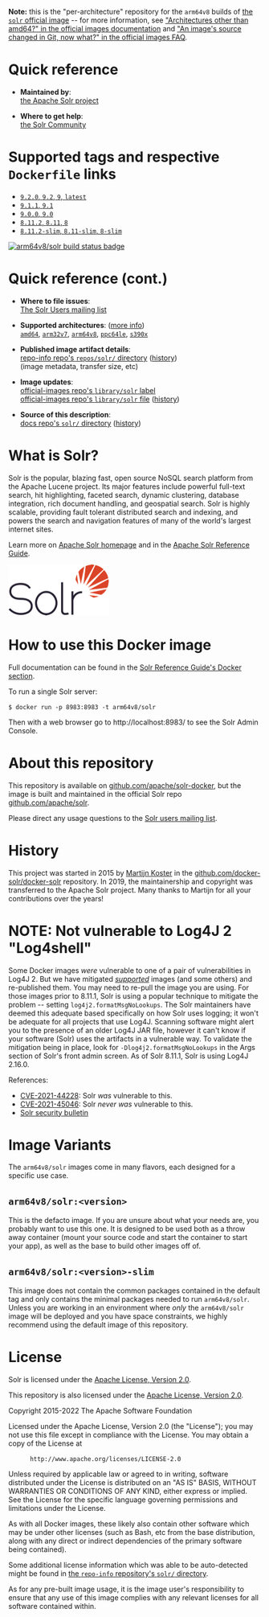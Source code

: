 <!--

********************************************************************************

WARNING:

    DO NOT EDIT "solr/README.md"

    IT IS AUTO-GENERATED

    (from the other files in "solr/" combined with a set of templates)

********************************************************************************

-->

**Note:** this is the "per-architecture" repository for the `arm64v8` builds of [the `solr` official image](https://hub.docker.com/_/solr) -- for more information, see ["Architectures other than amd64?" in the official images documentation](https://github.com/docker-library/official-images#architectures-other-than-amd64) and ["An image's source changed in Git, now what?" in the official images FAQ](https://github.com/docker-library/faq#an-images-source-changed-in-git-now-what).

# Quick reference

-	**Maintained by**:  
	[the Apache Solr project](https://github.com/apache/solr)

-	**Where to get help**:  
	[the Solr Community](https://solr.apache.org/community.html)

# Supported tags and respective `Dockerfile` links

-	[`9.2.0`, `9.2`, `9`, `latest`](https://github.com/apache/solr-docker/blob/ff10128abe5d59ac7534594c206fab930e763506/9.2/Dockerfile)
-	[`9.1.1`, `9.1`](https://github.com/apache/solr-docker/blob/ff10128abe5d59ac7534594c206fab930e763506/9.1/Dockerfile)
-	[`9.0.0`, `9.0`](https://github.com/apache/solr-docker/blob/ff10128abe5d59ac7534594c206fab930e763506/9.0/Dockerfile)
-	[`8.11.2`, `8.11`, `8`](https://github.com/apache/solr-docker/blob/ff10128abe5d59ac7534594c206fab930e763506/8.11/Dockerfile)
-	[`8.11.2-slim`, `8.11-slim`, `8-slim`](https://github.com/apache/solr-docker/blob/ff10128abe5d59ac7534594c206fab930e763506/8.11-slim/Dockerfile)

[![arm64v8/solr build status badge](https://img.shields.io/jenkins/s/https/doi-janky.infosiftr.net/job/multiarch/job/arm64v8/job/solr.svg?label=arm64v8/solr%20%20build%20job)](https://doi-janky.infosiftr.net/job/multiarch/job/arm64v8/job/solr/)

# Quick reference (cont.)

-	**Where to file issues**:  
	[The Solr Users mailing list](https://solr.apache.org/community.html#mailing-lists-chat)

-	**Supported architectures**: ([more info](https://github.com/docker-library/official-images#architectures-other-than-amd64))  
	[`amd64`](https://hub.docker.com/r/amd64/solr/), [`arm32v7`](https://hub.docker.com/r/arm32v7/solr/), [`arm64v8`](https://hub.docker.com/r/arm64v8/solr/), [`ppc64le`](https://hub.docker.com/r/ppc64le/solr/), [`s390x`](https://hub.docker.com/r/s390x/solr/)

-	**Published image artifact details**:  
	[repo-info repo's `repos/solr/` directory](https://github.com/docker-library/repo-info/blob/master/repos/solr) ([history](https://github.com/docker-library/repo-info/commits/master/repos/solr))  
	(image metadata, transfer size, etc)

-	**Image updates**:  
	[official-images repo's `library/solr` label](https://github.com/docker-library/official-images/issues?q=label%3Alibrary%2Fsolr)  
	[official-images repo's `library/solr` file](https://github.com/docker-library/official-images/blob/master/library/solr) ([history](https://github.com/docker-library/official-images/commits/master/library/solr))

-	**Source of this description**:  
	[docs repo's `solr/` directory](https://github.com/docker-library/docs/tree/master/solr) ([history](https://github.com/docker-library/docs/commits/master/solr))

# What is Solr?

Solr is the popular, blazing fast, open source NoSQL search platform from the Apache Lucene project. Its major features include powerful full-text search, hit highlighting, faceted search, dynamic clustering, database integration, rich document handling, and geospatial search. Solr is highly scalable, providing fault tolerant distributed search and indexing, and powers the search and navigation features of many of the world's largest internet sites.

Learn more on [Apache Solr homepage](http://solr.apache.org/) and in the [Apache Solr Reference Guide](https://solr.apache.org/guide/).

![logo](https://raw.githubusercontent.com/docker-library/docs/ddc9eb521da7c412b70229f1a600d0c63d55d0f7/solr/logo.png)

# How to use this Docker image

Full documentation can be found in the [Solr Reference Guide's Docker section](https://solr.apache.org/guide/solr/latest/deployment-guide/solr-in-docker.html).

To run a single Solr server:

```console
$ docker run -p 8983:8983 -t arm64v8/solr
```

Then with a web browser go to http://localhost:8983/ to see the Solr Admin Console.

# About this repository

This repository is available on [github.com/apache/solr-docker](https://github.com/apache/solr-docker), but the image is built and maintained in the official Solr repo [github.com/apache/solr](https://github.com/apache/solr).

Please direct any usage questions to the [Solr users mailing list](https://solr.apache.org/community.html#mailing-lists-chat).

# History

This project was started in 2015 by [Martijn Koster](https://github.com/makuk66) in the [github.com/docker-solr/docker-solr](https://github.com/docker-solr/docker-solr) repository. In 2019, the maintainership and copyright was transferred to the Apache Solr project. Many thanks to Martijn for all your contributions over the years!

# NOTE: Not vulnerable to Log4J 2 "Log4shell"

Some Docker images *were* vulnerable to one of a pair of vulnerabilities in Log4J 2. But we have mitigated *[supported](https://hub.docker.com/_/solr?tab=tags)* images (and some others) and re-published them. You may need to re-pull the image you are using. For those images prior to 8.11.1, Solr is using a popular technique to mitigate the problem -- setting `log4j2.formatMsgNoLookups`. The Solr maintainers have deemed this adequate based specifically on how Solr uses logging; it won't be adequate for all projects that use Log4J. Scanning software might alert you to the presence of an older Log4J JAR file, however it can't know if your software (Solr) uses the artifacts in a vulnerable way. To validate the mitigation being in place, look for `-Dlog4j2.formatMsgNoLookups` in the Args section of Solr's front admin screen. As of Solr 8.11.1, Solr is using Log4J 2.16.0.

References:

-	[CVE-2021-44228](https://nvd.nist.gov/vuln/detail/CVE-2021-44228): Solr *was* vulnerable to this.
-	[CVE-2021-45046](https://nvd.nist.gov/vuln/detail/CVE-2021-45046): Solr *never was* vulnerable to this.
-	[Solr security bulletin](https://solr.apache.org/security.html#apache-solr-affected-by-apache-log4j-cve-2021-44228)

# Image Variants

The `arm64v8/solr` images come in many flavors, each designed for a specific use case.

## `arm64v8/solr:<version>`

This is the defacto image. If you are unsure about what your needs are, you probably want to use this one. It is designed to be used both as a throw away container (mount your source code and start the container to start your app), as well as the base to build other images off of.

## `arm64v8/solr:<version>-slim`

This image does not contain the common packages contained in the default tag and only contains the minimal packages needed to run `arm64v8/solr`. Unless you are working in an environment where *only* the `arm64v8/solr` image will be deployed and you have space constraints, we highly recommend using the default image of this repository.

# License

Solr is licensed under the [Apache License, Version 2.0](https://www.apache.org/licenses/LICENSE-2.0).

This repository is also licensed under the [Apache License, Version 2.0](https://www.apache.org/licenses/LICENSE-2.0).

Copyright 2015-2022 The Apache Software Foundation

Licensed under the Apache License, Version 2.0 (the "License"); you may not use this file except in compliance with the License. You may obtain a copy of the License at

	      http://www.apache.org/licenses/LICENSE-2.0

Unless required by applicable law or agreed to in writing, software distributed under the License is distributed on an "AS IS" BASIS, WITHOUT WARRANTIES OR CONDITIONS OF ANY KIND, either express or implied. See the License for the specific language governing permissions and limitations under the License.

As with all Docker images, these likely also contain other software which may be under other licenses (such as Bash, etc from the base distribution, along with any direct or indirect dependencies of the primary software being contained).

Some additional license information which was able to be auto-detected might be found in [the `repo-info` repository's `solr/` directory](https://github.com/docker-library/repo-info/tree/master/repos/solr).

As for any pre-built image usage, it is the image user's responsibility to ensure that any use of this image complies with any relevant licenses for all software contained within.
